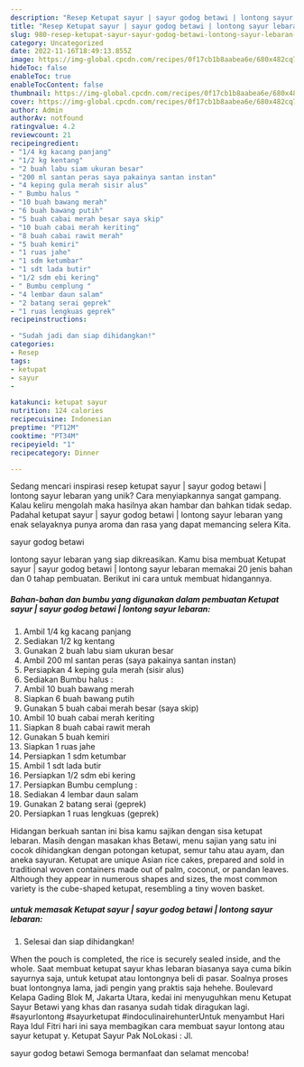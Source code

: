 ```yaml
---
description: "Resep Ketupat sayur | sayur godog betawi | lontong sayur lebaran yang Lezat"
title: "Resep Ketupat sayur | sayur godog betawi | lontong sayur lebaran yang Lezat"
slug: 980-resep-ketupat-sayur-sayur-godog-betawi-lontong-sayur-lebaran-yang-lezat
category: Uncategorized
date: 2022-11-16T18:49:13.855Z
image: https://img-global.cpcdn.com/recipes/0f17cb1b8aabea6e/680x482cq70/ketupat-sayur-sayur-godog-betawi-lontong-sayur-lebaran-foto-resep-utama.jpg
hideToc: false
enableToc: true
enableTocContent: false
thumbnail: https://img-global.cpcdn.com/recipes/0f17cb1b8aabea6e/680x482cq70/ketupat-sayur-sayur-godog-betawi-lontong-sayur-lebaran-foto-resep-utama.jpg
cover: https://img-global.cpcdn.com/recipes/0f17cb1b8aabea6e/680x482cq70/ketupat-sayur-sayur-godog-betawi-lontong-sayur-lebaran-foto-resep-utama.jpg
author: Admin
authorAv: notfound
ratingvalue: 4.2
reviewcount: 21
recipeingredient:
- "1/4 kg kacang panjang"
- "1/2 kg kentang"
- "2 buah labu siam ukuran besar"
- "200 ml santan peras saya pakainya santan instan"
- "4 keping gula merah sisir alus"
- " Bumbu halus "
- "10 buah bawang merah"
- "6 buah bawang putih"
- "5 buah cabai merah besar saya skip"
- "10 buah cabai merah keriting"
- "8 buah cabai rawit merah"
- "5 buah kemiri"
- "1 ruas jahe"
- "1 sdm ketumbar"
- "1 sdt lada butir"
- "1/2 sdm ebi kering"
- " Bumbu cemplung "
- "4 lembar daun salam"
- "2 batang serai geprek"
- "1 ruas lengkuas geprek"
recipeinstructions:

- "Sudah jadi dan siap dihidangkan!"
categories:
- Resep
tags:
- ketupat
- sayur
- 

katakunci: ketupat sayur  
nutrition: 124 calories
recipecuisine: Indonesian
preptime: "PT12M"
cooktime: "PT34M"
recipeyield: "1"
recipecategory: Dinner

---
```





Sedang mencari inspirasi resep ketupat sayur | sayur godog betawi | lontong sayur lebaran yang unik? Cara menyiapkannya sangat gampang. Kalau keliru mengolah maka hasilnya akan hambar dan bahkan tidak sedap. Padahal ketupat sayur | sayur godog betawi | lontong sayur lebaran yang enak selayaknya punya aroma dan rasa yang dapat memancing selera Kita.




 sayur godog betawi 





 lontong sayur lebaran yang siap dikreasikan. Kamu bisa membuat Ketupat sayur | sayur godog betawi | lontong sayur lebaran memakai 20 jenis bahan dan 0 tahap pembuatan. Berikut ini cara untuk membuat hidangannya.

<!--inarticleads1-->

##### Bahan-bahan dan bumbu yang digunakan dalam pembuatan Ketupat sayur | sayur godog betawi | lontong sayur lebaran:

1. Ambil 1/4 kg kacang panjang
1. Sediakan 1/2 kg kentang
1. Gunakan 2 buah labu siam ukuran besar
1. Ambil 200 ml santan peras (saya pakainya santan instan)
1. Persiapkan 4 keping gula merah (sisir alus)
1. Sediakan  Bumbu halus :
1. Ambil 10 buah bawang merah
1. Siapkan 6 buah bawang putih
1. Gunakan 5 buah cabai merah besar (saya skip)
1. Ambil 10 buah cabai merah keriting
1. Siapkan 8 buah cabai rawit merah
1. Gunakan 5 buah kemiri
1. Siapkan 1 ruas jahe
1. Persiapkan 1 sdm ketumbar
1. Ambil 1 sdt lada butir
1. Persiapkan 1/2 sdm ebi kering
1. Persiapkan  Bumbu cemplung :
1. Sediakan 4 lembar daun salam
1. Gunakan 2 batang serai (geprek)
1. Persiapkan 1 ruas lengkuas (geprek)


Hidangan berkuah santan ini bisa kamu sajikan dengan sisa ketupat lebaran. Masih dengan masakan khas Betawi, menu sajian yang satu ini cocok dihidangkan dengan potongan ketupat, semur tahu atau ayam, dan aneka sayuran. Ketupat are unique Asian rice cakes, prepared and sold in traditional woven containers made out of palm, coconut, or pandan leaves. Although they appear in numerous shapes and sizes, the most common variety is the cube-shaped ketupat, resembling a tiny woven basket. 

<!--inarticleads2-->

#####  untuk memasak Ketupat sayur | sayur godog betawi | lontong sayur lebaran:


1. Selesai dan siap dihidangkan!

When the pouch is completed, the rice is securely sealed inside, and the whole. Saat membuat ketupat sayur khas lebaran biasanya saya cuma bikin sayurnya saja, untuk ketupat atau lontongnya beli di pasar. Soalnya proses buat lontongnya lama, jadi pengin yang praktis saja hehehe. Boulevard Kelapa Gading Blok M, Jakarta Utara, kedai ini menyuguhkan menu Ketupat Sayur Betawi yang khas dan rasanya sudah tidak diragukan lagi. #sayurlontong #sayurketupat #indoculinairehunterUntuk menyambut Hari Raya Idul Fitri hari ini saya membagikan cara membuat sayur lontong atau sayur ketupat y. Ketupat Sayur Pak NoLokasi : Jl. 

 sayur godog betawi  Semoga bermanfaat dan selamat mencoba!
